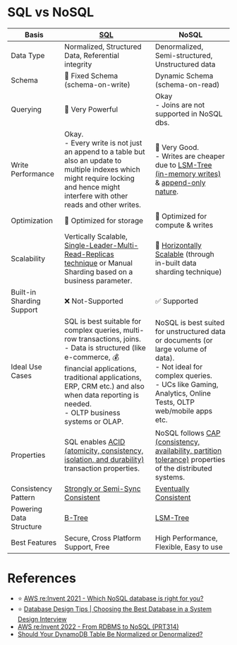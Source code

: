# SQL vs NoSQL

| Basis                     | [SQL](7_SQL-Databases/Readme.md)                                                                                                                                                                                                                                               | NoSQL                                                                                                                                                                                              |
|---------------------------|--------------------------------------------------------------------------------------------------------------------------------------------------------------------------------------------------------------------------------------------------------------------------------|----------------------------------------------------------------------------------------------------------------------------------------------------------------------------------------------------|
| Data Type                 | Normalized, Structured Data, Referential integrity                                                                                                                                                                                                                             | Denormalized, Semi-structured, Unstructured data                                                                                                                                                   |
| Schema                    | :hammer: Fixed Schema (schema-on-write)                                                                                                                                                                                                                                        | Dynamic Schema (schema-on-read)                                                                                                                                                                    |
| Querying                  | :rocket: Very Powerful                                                                                                                                                                                                                                                         | Okay<br/>- Joins are not supported in NoSQL dbs.                                                                                                                                                   |
| Write Performance         | Okay.<br/>- Every write is not just an append to a table but also an update to multiple indexes which might require locking and hence might interfere with other reads and other writes.                                                                                       | :rocket: Very Good.<br/>- Writes are cheaper due to [LSM-Tree (in-memory writes)](5_Database-Internals/LSMTree.md) & [append-only nature](5_Database-Internals/AppendOnlyProperty.md).             |
| Optimization              | :floppy_disk: Optimized for storage                                                                                                                                                                                                                                            | :rocket: Optimized for compute & writes                                                                                                                                                            |
| Scalability               | Vertically Scalable, [Single-Leader-Multi-Read-Replicas technique](4_Consistency-Replication/SingleLeaderReplication.md) or Manual Sharding based on a business parameter.                                                                                                     | :rocket: [Horizontally Scalable](3_Scalability-Techniques/Readme.md) (through in-built data sharding technique)                                                                                    |
| Built-in Sharding Support | :x: Not-Supported                                                                                                                                                                                                                                                              | :white_check_mark: Supported                                                                                                                                                                       |
| Ideal Use Cases           | SQL is best suitable for complex queries, multi-row transactions, joins. <br/>- Data is structured (like e-commerce, :moneybag: financial applications, traditional applications, ERP, CRM  etc.) and also when data reporting is needed.<br/>- OLTP business systems or OLAP. | NoSQL is best suited for unstructured data or documents (or large volume of data). <br/>- Not ideal for complex queries.<br/>- UCs like Gaming, Analytics, Online Tests, OLTP web/mobile apps etc. |
| Properties                | SQL enables [ACID (atomicity, consistency, isolation, and durability)](1_ACID-Transactions/Readme.md) transaction properties.                                                                                                                                                  | NoSQL follows [CAP (consistency, availability, partition tolerance)](2_CAP-PACELC-Theorems/CAPTheorem.md) properties of the distributed systems.                                                   |
| Consistency Pattern       | [Strongly or Semi-Sync Consistent](4_Consistency-Replication/Readme.md)                                                                                                                                                                                                        | [Eventually Consistent](4_Consistency-Replication/Readme.md)                                                                                                                                       |
| Powering Data Structure   | [B-Tree](5_Database-Internals/BTree.md)                                                                                                                                                                                                                                        | [LSM-Tree](5_Database-Internals/LSMTree.md)                                                                                                                                                        |
| Best Features             | Secure, Cross Platform Support, Free                                                                                                                                                                                                                                           | High Performance, Flexible, Easy to use                                                                                                                                                            |

# References
- :star: [AWS re:Invent 2021 - Which NoSQL database is right for you?](https://www.youtube.com/watch?v=ivBaro-8PhI)
- :star: [Database Design Tips | Choosing the Best Database in a System Design Interview](https://www.youtube.com/watch?v=cODCpXtPHbQ)
- [AWS re:Invent 2022 - From RDBMS to NoSQL (PRT314)](https://www.youtube.com/watch?v=eEENrNKxCdw)
- [Should Your DynamoDB Table Be Normalized or Denormalized?](https://aws.amazon.com/blogs/database/should-your-dynamodb-table-be-normalized-or-denormalized/)